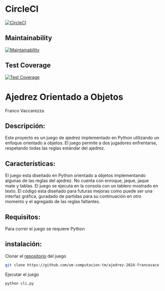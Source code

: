 # CircleCI
[![CircleCI](https://dl.circleci.com/status-badge/img/gh/um-computacion-tm/ajedrez-2024-francovaco/tree/main.svg?style=svg)](https://dl.circleci.com/status-badge/redirect/gh/um-computacion-tm/ajedrez-2024-francovaco/tree/main)

## Maintainability 
[![Maintainability](https://api.codeclimate.com/v1/badges/915564e25f37478337c6/maintainability)](https://codeclimate.com/github/um-computacion-tm/ajedrez-2024-francovaco/maintainability)

## Test Coverage 
[![Test Coverage](https://api.codeclimate.com/v1/badges/915564e25f37478337c6/test_coverage)](https://codeclimate.com/github/um-computacion-tm/ajedrez-2024-francovaco/test_coverage)

# Ajedrez Orientado a Objetos

Franco Vaccarezza 

## Descripción:

Este proyecto es un juego de ajedrez implementado en Python utilizando un enfoque orientado a objetos. El juego permite a dos jugadores enfrentarse, respetando todas las reglas estándar del ajedrez.

## Características:

El juego esta diseñado en Python orientado a objetos implementando algunas de las reglas del ajedrez. No cuenta con enroque, jaque, jaque mate y tablas.
El juego se ejecuta en la consola con un tablero mostrado en texto.
El código esta diseñado para futuras mejoras como puede ser una interfaz gráfica, guradado de partidas para su continuación en otro momento y el agregado de las reglas faltantes.

## Requisitos:

Para correr el juego se requiere Python

## instalación:

Clonar el [repositorio](https://github.com/um-computacion-tm/ajedrez-2024-francovaco.git) del juego 


```bash
git clone https://github.com/um-computacion-tm/ajedrez-2024-francovaco.git
```
Ejecutar el juego

```bash
python cli.py
```